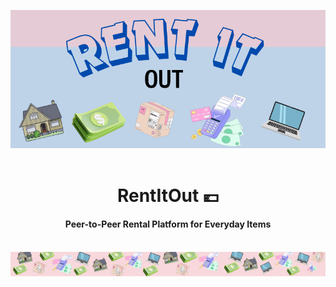 <a name="readme-top"></a>
<div align="center">
  <img src="lama.png" alt="Description of the image">
</div>
<div align="center">
  <br>
  <h1>RentItOut 💶</h1>
  <h4>Peer-to-Peer Rental Platform for Everyday Items</h4> &nbsp;<br>
</div>
<div align="center">
  <img src="Ana.png" alt="Description of the image">
</div>
